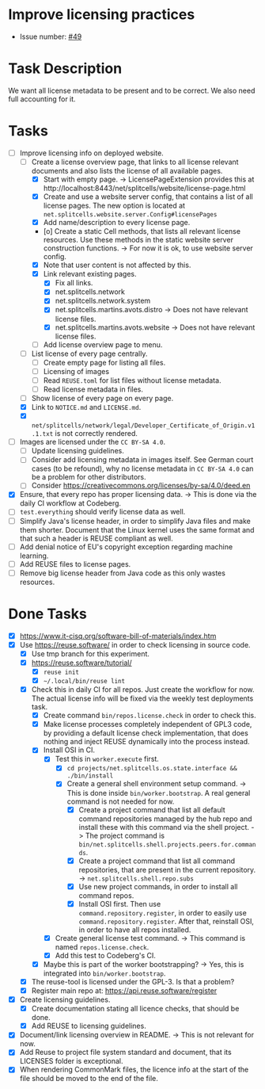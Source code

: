 # Improve licensing practices

* Issue number: [\#49](https://codeberg.org/splitcells-net/net.splitcells.network.community/issues/49)

# Task Description
We want all license metadata to be present and to be correct.
We also need full accounting for it.
# Tasks

* [ ] Improve licensing info on deployed website.
    * [ ] Create a license overview page, that links to all license relevant documents
      and also lists the license of all available pages.
        * [x] Start with empty page. -> LicensePageExtension provides this at http://localhost:8443/net/splitcells/website/license-page.html
        * [x] Create and use a website server config, that contains a list of all license pages.
          The new option is located at `net.splitcells.website.server.Config#licensePages`
        * [x] Add name/description to every license page.
        * [o] Create a static Cell methods, that lists all relevant license resources.
          Use these methods in the static website server construction functions.
          -> For now it is ok, to use website server config. 
        * [x] Note that user content is not affected by this.
        * [x] Link relevant existing pages.
            * [x] Fix all links. 
            * [x] net.splitcells.network
            * [x] net.splitcells.network.system
            * [x] net.splitcells.martins.avots.distro -> Does not have relevant license files.
            * [x] net.splitcells.martins.avots.website -> Does not have relevant license files.
        * [ ] Add license overview page to menu.
    * [ ] List license of every page centrally.
        * [ ] Create empty page for listing all files.
        * [ ] Licensing of images
        * [ ] Read `REUSE.toml` for list files without license metadata.
        * [ ] Read license metadata in files.
    * [ ] Show license of every page on every page.
    * [x] Link to `NOTICE.md` and `LICENSE.md`.
    * [x] `net/splitcells/network/legal/Developer_Certificate_of_Origin.v1.1.txt` is not correctly rendered.
* [ ] Images are licensed under the `CC BY-SA 4.0`.
    * [ ] Update licensing guidelines.
    * [ ] Consider add licensing metadata in images itself. See German court cases (to be refound),
      why no license metadata in `CC BY-SA 4.0` can be a problem for other distributors.
    * [ ] Consider https://creativecommons.org/licenses/by-sa/4.0/deed.en
* [x] Ensure, that every repo has proper licensing data. -> This is done via the daily CI workflow at Codeberg.
* [ ] `test.everything` should verify license data as well.
* [ ] Simplify Java's license header, in order to simplify Java files and make them shorter.
  Document that the Linux kernel uses the same format and that such a header is REUSE compliant as well.
* [ ] Add denial notice of EU's copyright exception regarding machine learning.
* [ ] Add REUSE files to license pages.
* [ ] Remove big license header from Java code as this only wastes resources.
# Done Tasks
* [x] https://www.it-cisq.org/software-bill-of-materials/index.htm
* [x] Use https://reuse.software/ in order to check licensing in source code.
    * [x] Use tmp branch for this experiment.
    * [x] https://reuse.software/tutorial/
        * [x] `reuse init`
        * [x] `~/.local/bin/reuse lint`
    * [x] Check this in daily CI for all repos. Just create the workflow for now. The actual license info will be fixed via the weekly test deployments task.
        * [x] Create command `bin/repos.license.check` in order to check this.
        * [x] Make license processes completely independent of GPL3 code, by providing a default license check implementation, that does nothing and inject REUSE dynamically into the process instead.
        * [x] Install OSI in CI.
            * [x] Test this in `worker.execute` first.
                * [x] `cd projects/net.splitcells.os.state.interface && ./bin/install`
                * [x] Create a general shell environment setup command.
                  -> This is done inside `bin/worker.bootstrap`.
                  A real general command is not needed for now.
                    * [x] Create a project command that list all default command repositories managed by the hub repo and
                      install these with this command via the shell project. -> The project command is `bin/net.splitcells.shell.projects.peers.for.commands`.
                    * [x] Create a project command that list all command repositories, that are present in the current repository. -> `net.splitcells.shell.repo.subs`
                    * [x] Use new project commands, in order to install all command repos.
                    * [x] Install OSI first.
                      Then use `command.repository.register`, in order to easily use `command.repository.register`.
                      After that, reinstall OSI, in order to have all repos installed.
            * [x] Create general license test command. -> This command is named `repos.license.check`.
            * [x] Add this test to Codeberg's CI.
        * [x] Maybe this is part of the worker bootstrapping? -> Yes, this is integrated into `bin/worker.bootstrap`.
    * [x] The reuse-tool is licensed under the GPL-3. Is that a problem?
    * [x] Register main repo at: https://api.reuse.software/register
* [x] Create licensing guidelines.
    * [x] Create documentation stating all licence checks, that should be done.
    * [x] Add REUSE to licensing guidelines.
* [x] Document/link licensing overview in README. -> This is not relevant for now.
* [x] Add Reuse to project file system standard and document, that its LICENSES folder is exceptional.
* [x] When rendering CommonMark files, the licence info at the start of the file should be moved to the end of the file.
